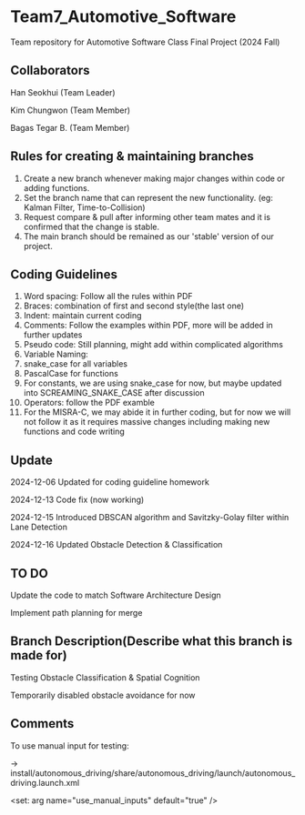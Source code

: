 # Team7_Automotive_Software
Team repository for Automotive Software Class Final Project (2024 Fall)

Collaborators
----------------
Han Seokhui (Team Leader)

Kim Chungwon (Team Member)

Bagas Tegar B. (Team Member)

Rules for creating & maintaining branches
----------------
1. Create a new branch whenever making major changes within code or adding functions.
2. Set the branch name that can represent the new functionality. (eg: Kalman Filter, Time-to-Collision)
3. Request compare & pull after informing other team mates and it is confirmed that the change is stable.
4. The main branch should be remained as our 'stable' version of our project.

Coding Guidelines
----------------
1. Word spacing: Follow all the rules within PDF
2. Braces: combination of first and second style(the last one)
3. Indent: maintain current coding
4. Comments: Follow the examples within PDF, more will be added in further updates
5. Pseudo code: Still planning, might add within complicated algorithms
6. Variable Naming:
7. snake_case for all variables
8. PascalCase for functions
9. For constants, we are using snake_case for now, but maybe updated into SCREAMING_SNAKE_CASE after discussion
10. Operators: follow the PDF examble
11. For the MISRA-C, we may abide it in further coding, but for now we will not follow it as it requires massive changes including making new functions and code writing

Update
--------------
2024-12-06  Updated for coding guideline homework

2024-12-13  Code fix (now working)

2024-12-15  Introduced DBSCAN algorithm and Savitzky-Golay filter within Lane Detection

2024-12-16  Updated Obstacle Detection & Classification

TO DO
--------------
Update the code to match Software Architecture Design

Implement path planning for merge

Branch Description(Describe what this branch is made for)
--------------
Testing Obstacle Classification & Spatial Cognition

Temporarily disabled obstacle avoidance for now

Comments
--------------

To use manual input for testing:

-> install/autonomous_driving/share/autonomous_driving/launch/autonomous_driving.launch.xml

\<set: arg name="use_manual_inputs" default="true" \/\>
